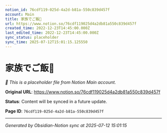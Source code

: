 ```yaml
---
notion_id: 76cdf119-025d-4a2d-b81a-550c839d457f
account: Main
title: 家族でご飯🥩
url: https://www.notion.so/76cdf119025d4a2db81a550c839d457f
created_time: 2022-12-23T14:45:00.000Z
last_edited_time: 2022-12-23T14:45:00.000Z
sync_status: placeholder
sync_time: 2025-07-12T15:01:15.125550
---
```


# 家族でご飯🥩

*🔄 This is a placeholder file from Notion Main account.*

**Original URL**: https://www.notion.so/76cdf119025d4a2db81a550c839d457f

**Status**: Content will be synced in a future update.

**Page ID**: `76cdf119-025d-4a2d-b81a-550c839d457f`

---

*Generated by Obsidian-Notion sync at 2025-07-12 15:01:15*
